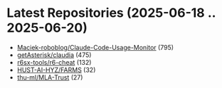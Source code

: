 # Latest Repositories (2025-06-18 .. 2025-06-20)

- [Maciek-roboblog/Claude-Code-Usage-Monitor](https://github.com/Maciek-roboblog/Claude-Code-Usage-Monitor) (795)
- [getAsterisk/claudia](https://github.com/getAsterisk/claudia) (475)
- [r6sx-tools/r6-cheat](https://github.com/r6sx-tools/r6-cheat) (132)
- [HUST-AI-HYZ/FARMS](https://github.com/HUST-AI-HYZ/FARMS) (32)
- [thu-ml/MLA-Trust](https://github.com/thu-ml/MLA-Trust) (27)

